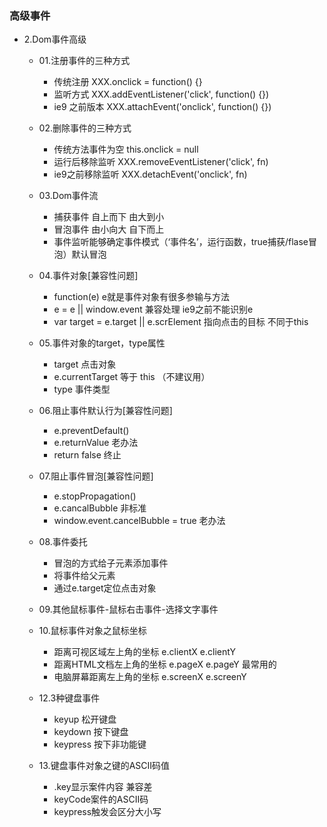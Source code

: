### 高级事件

+ 2.Dom事件高级
    - 01.注册事件的三种方式
        - 传统注册      XXX.onclick = function() {}
        - 监听方式      XXX.addEventListener('click', function() {})
        - ie9 之前版本  XXX.attachEvent('onclick', function() {})

    - 02.删除事件的三种方式
        - 传统方法事件为空  this.onclick = null
        - 运行后移除监听    XXX.removeEventListener('click', fn)
        - ie9之前移除监听   XXX.detachEvent('onclick', fn)

    - 03.Dom事件流
        - 捕获事件 自上而下 由大到小
        - 冒泡事件 由小向大 自下而上
        - 事件监听能够确定事件模式（‘事件名’，运行函数，true捕获/flase冒泡）默认冒泡

    - 04.事件对象[兼容性问题]
        - function(e) e就是事件对象有很多参输与方法
        - e = e || window.event 兼容处理 ie9之前不能识别e
        - var target = e.target || e.scrElement 指向点击的目标 不同于this

    - 05.事件对象的target，type属性
        - target 点击对象
        - e.currentTarget 等于 this （不建议用）
        - type 事件类型

    - 06.阻止事件默认行为[兼容性问题]
        - e.preventDefault()
        - e.returnValue 老办法
        - return false 终止

    - 07.阻止事件冒泡[兼容性问题]
        - e.stopPropagation()
        - e.cancalBubble 非标准
        - window.event.cancelBubble = true 老办法

    - 08.事件委托
        - 冒泡的方式给子元素添加事件
        - 将事件给父元素
        - 通过e.target定位点击对象

    - 09.其他鼠标事件-鼠标右击事件-选择文字事件
    - 10.鼠标事件对象之鼠标坐标
        - 距离可视区域左上角的坐标 e.clientX e.clientY
        - 距离HTML文档左上角的坐标 e.pageX e.pageY 最常用的
        - 电脑屏幕距离左上角的坐标 e.screenX e.screenY

    - 12.3种键盘事件
        - keyup 松开键盘
        - keydown 按下键盘
        - keypress 按下非功能键

    - 13.键盘事件对象之键的ASCII码值
        - .key显示案件内容 兼容差
        - keyCode案件的ASCII码
        - keypress触发会区分大小写